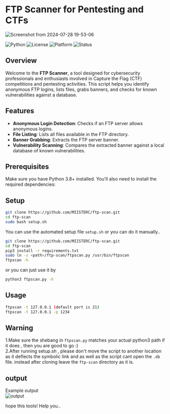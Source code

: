 # FTP Scanner for Pentesting and CTFs
![Screenshot from 2024-07-28 19-53-06](https://github.com/user-attachments/assets/eb855e92-71a9-49fe-a3f2-009d52610df8)

![Python](https://img.shields.io/badge/python-v3.8%2B-blue)
![License](https://img.shields.io/badge/license-MIT-green)
![Platform](https://img.shields.io/badge/platform-linux--64%20%7C%20windows--64-lightgrey)
![Status](https://img.shields.io/badge/status-active-brightgreen)

## Overview

Welcome to the **FTP Scanner**, a tool designed for cybersecurity professionals and enthusiasts involved in Capture the Flag (CTF) competitions and pentesting activities. This script helps you identify anonymous FTP logins, lists files, grabs banners, and checks for known vulnerabilities against a database.

## Features

- **Anonymous Login Detection**: Checks if an FTP server allows anonymous logins.
- **File Listing**: Lists all files available in the FTP directory.
- **Banner Grabbing**: Extracts the FTP server banner.
- **Vulnerability Scanning**: Compares the extracted banner against a local database of known vulnerabilities.

## Prerequisites

Make sure you have Python 3.8+ installed. You'll also need to install the required dependencies:
## Setup
```sh
git clone https://github.com/MIISTERC/ftp-scan.git
cd ftp-scan
sudo bash setup.sh
```
You can use the automated setup file `setup.sh` or you can do it manually..
```sh
git clone https://github.com/MIISTERC/ftp-scan.git
cd ftp-scan
pip3 install -r requirements.txt
sudo ln -s <path>/ftp-scan/ftpscan.py /usr/bin/ftpscan
ftpscan -h
```
or you can just use it by
```sh
python3 ftpscan.py -h
```
## Usage
```sh
ftpscan -t 127.0.0.1 (default port is 21)
ftpscan -t 127.0.0.1 -p 1234
```
## Warning
1.Make sure the shebang in `ftpscan.py` matches your actual python3 path if it does , then you are good to go :)
<br>
2.After running setup.sh , please don't move the script to another location as it deflects the symbolic link and as well as the script cant open the `.db` file. instead after cloning leave the `ftp-scan` directory as it is.
## output
Example output
<br>
![output](https://github.com/user-attachments/assets/f46cd135-b17e-4bd1-a350-07214efd6291)


hope this tools! Help you..

